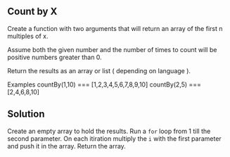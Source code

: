 ## Count by X

Create a function with two arguments that will return an array of the first n multiples of x.

Assume both the given number and the number of times to count will be positive numbers greater than 0.

Return the results as an array or list ( depending on language ).

Examples
countBy(1,10) === [1,2,3,4,5,6,7,8,9,10]
countBy(2,5) === [2,4,6,8,10]

## Solution
Create an empty array to hold the results. Run a `for` loop from 1 till the second parameter. On each itiration multiply the `i` with the first parameter and push it in the array. Return the array.